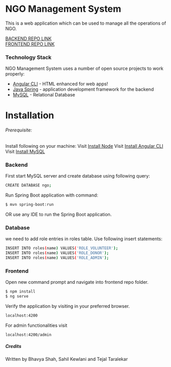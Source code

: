 # NGO Management System

This is a web application which can be used to manage all the operations of NGO.

[BACKEND REPO LINK](https://bitbucket.org/sahil_k/nms-backend/src/master/)  
[FRONTEND REPO LINK](https://bitbucket.org/sahil_k/nms/src/master/)

### Technology Stack

NGO Management System uses a number of open source projects to work properly:

* [Angular CLI](https://github.com/angular/angular-cli) - HTML enhanced for web apps!
* [Java Spring](https://spring.io/) - application development framework for the backend
* [MySQL](https://www.mysql.com/) - Relational Database 
 
# Installation

###### Prerequisite: 
Install following on your machine:
Visit [Install Node](https://nodejs.org/en/download/)
Visit [Install Angular CLI](https://cli.angular.io/)
Visit [Install MySQL](https://dev.mysql.com/doc/mysql-installation-excerpt/5.7/en/)

### Backend

First start MySQL server and create database using following query:
```sh
CREATE DATABASE ngo;
```
Run Spring Boot application with command:
```sh
$ mvn spring-boot:run
```
OR use any IDE to run the Spring Boot application.

### Database

we need to add role entries in roles table.
Use following insert statements:
```sh
INSERT INTO roles(name) VALUES('ROLE_VOLUNTEER');
INSERT INTO roles(name) VALUES('ROLE_DONOR');
INSERT INTO roles(name) VALUES('ROLE_ADMIN');
```

### Frontend

Open new command prompt and navigate into frontend repo folder.
```sh
$ npm install
$ ng serve
```

Verify the application by visiting in your preferred browser.

```sh
localhost:4200
```

For admin functionalities visit

```sh
localhost:4200/admin
```

##### Credits
Written by Bhavya Shah, Sahil Kewlani and Tejal Taralekar
